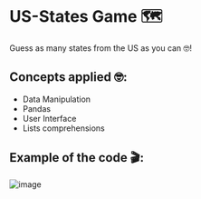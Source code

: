 # US-States Game 🗺️
Guess as many states from the US as you can 🤓!

## Concepts applied 🤓:
- Data Manipulation 
- Pandas
- User Interface
- Lists comprehensions

## Example of the code 🎬:
![image](image.gif)
